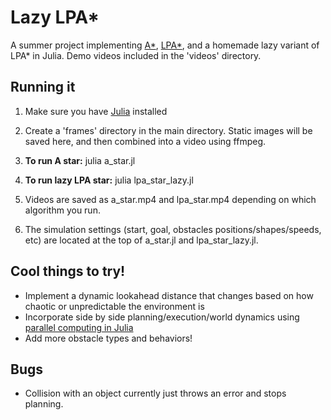 # Lazy LPA*

A summer project implementing [A*](https://en.wikipedia.org/wiki/A*_search_algorithm), [LPA*](https://www.cs.cmu.edu/~maxim/files/aij04.pdf), and a homemade lazy variant of LPA* in Julia. Demo videos included in the 'videos' directory.

## Running it

1) Make sure you have [Julia](https://julialang.org/) installed

2) Create a 'frames' directory in the main directory. Static images will be saved here, and then combined into a video using ffmpeg.

3) **To run A star:**
julia a_star.jl

4) **To run lazy LPA star:**
julia lpa_star_lazy.jl

5) Videos are saved as a_star.mp4 and lpa_star.mp4 depending on which algorithm you run. 

6) The simulation settings (start, goal, obstacles positions/shapes/speeds, etc) are located at the top of a_star.jl and lpa_star_lazy.jl.

## Cool things to try!

- Implement a dynamic lookahead distance that changes based on how chaotic or unpredictable the environment is
- Incorporate side by side planning/execution/world dynamics using [parallel computing in Julia](https://docs.julialang.org/en/v1/manual/parallel-computing/)
- Add more obstacle types and behaviors!

## Bugs

- Collision with an object currently just throws an error and stops planning.
